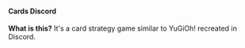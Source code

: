 #### Cards Discord

**What is this?** It's a card strategy game similar to YuGiOh! recreated in Discord.